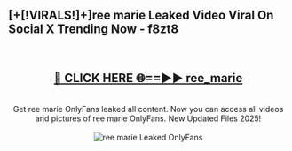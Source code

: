 <h2>[+[!VIRALS!]+]ree marie Leaked Video Viral On Social X Trending Now - f8zt8</h2>
<br>
<div align="center">
<h2><a href="https://libra.edu.pl?ree_marie" rel="nofollow">🔴 CLICK HERE 🌐==►► ree_marie</a></h2>
<br>
Get ree marie OnlyFans leaked all content. Now you can access all videos and pictures of ree marie OnlyFans. New Updated Files 2025!
<br>
<br>
<a href="https://libra.edu.pl?ree_marie" rel="nofollow" data-target="animated-image.originalLink"><img src="https://i.ibb.co.com/WyWwxjT/player-gif2.gif" alt="ree marie Leaked OnlyFans" style="max-width: 100%; display: inline-block;" data-target="animated-image.originalImage"></a>
</div>
<br>